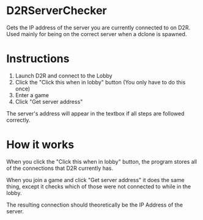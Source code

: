 # D2RServerChecker
Gets the IP address of the server you are currently connected to on D2R.  Used mainly for being on the correct server when a dclone is spawned.

# Instructions
1. Launch D2R and connect to the Lobby
2. Click the "Click this when in lobby" button (You only have to do this once)
3. Enter a game
4. Click "Get server address"

The server's address will appear in the textbox if all steps are followed correctly.

# How it works

When you click the "Click this when in lobby" button, the program stores all of the connections that D2R currently has.

When you join a game and click "Get server address" it does the same thing, except it checks which of those were not connected to while in the lobby.

The resulting connection should theoretically be the IP Address of the server.
